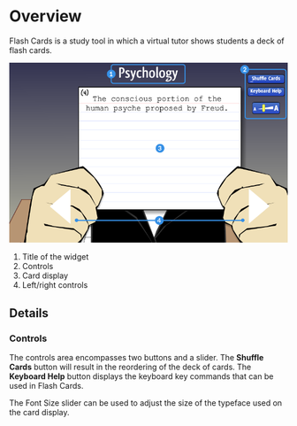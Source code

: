 # Overview #

Flash Cards is a study tool in which a virtual tutor shows students a deck of flash cards.

![flash cards screen](assets/widget_guides_flashcards.png "flash cards screen")

1. Title of the widget
2. Controls
3. Card display
4. Left/right controls

## Details ##

### Controls ###

The controls area encompasses two buttons and a slider. The **Shuffle Cards** button will result in the reordering of the deck of cards. The **Keyboard Help** button displays the keyboard key commands that can be used in Flash Cards.

The Font Size slider can be used to adjust the size of the typeface used on the card display.
